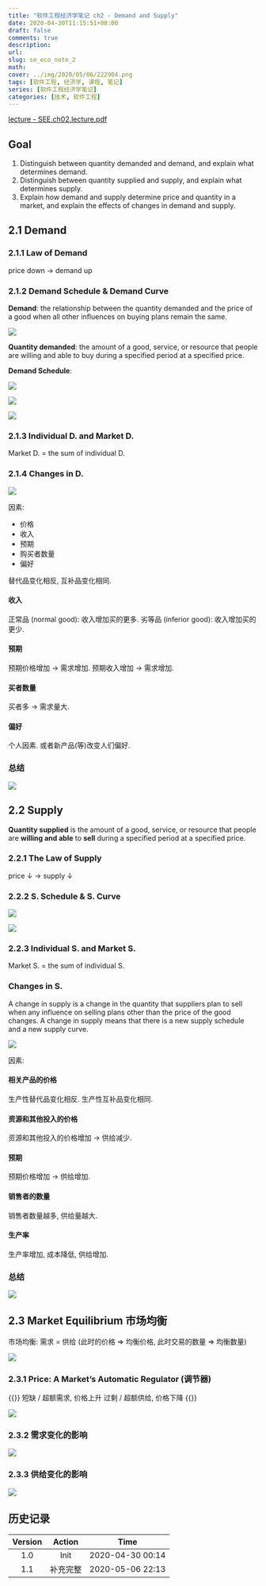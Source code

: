 ```yaml
---
title: "软件工程经济学笔记 ch2 - Demand and Supply"
date: 2020-04-30T11:15:51+08:00
draft: false
comments: true
description: 
url:
slug: se_eco_note_2
math: 
cover: ../img/2020/05/06/222904.png
tags: [软件工程, 经济学, 课程, 笔记]
series: [软件工程经济学笔记]
categories: [技术, 软件工程]
---
```


[lecture - SEE.ch02.lecture.pdf](files/2020/04/SEE.ch02.lecture.pdf)

## Goal

1. Distinguish between quantity demanded and demand, and explain what determines demand.
2. Distinguish between quantity supplied and supply, and explain what determines supply.
3. Explain how demand and supply determine price and quantity in a market, and explain the effects of changes in demand and supply.

## 2.1 Demand

### 2.1.1 Law of Demand

price down -> demand up

### 2.1.2 Demand Schedule & Demand Curve

**Demand**: the relationship between the quantity demanded and the price of a good when all other influences on buying plans remain the same.

![](../img/2020/04/30/103455.png)

**Quantity demanded**: the amount of a good, service, or resource that people are willing and able to buy during a specified period at a specified price.

**Demand Schedule**: 

![](../img/2020/04/30/105816.png)

![](../img/2020/04/30/105853.png)

![](../img/2020/04/30/105915.png)

### 2.1.3 Individual D. and Market D.

Market D. = the sum of individual D.

### 2.1.4 Changes in D.

![](../img/2020/04/30/110129.png)

因素:

* 价格
* 收入
* 预期
* 购买者数量
* 偏好

替代品变化相反, 互补品变化相同.

#### 收入
正常品 (normal good): 收入增加买的更多.
劣等品 (inferior good): 收入增加买的更少.

#### 预期

预期价格增加 -> 需求增加.
预期收入增加 -> 需求增加.

#### 买者数量

买者多 -> 需求量大.

#### 偏好

个人因素. 或者新产品(等)改变人们偏好.

### 总结

![](../img/2020/04/30/111019.png)

## 2.2 Supply

**Quantity supplied** is the amount of a good, service, or resource that people are **willing and able** to **sell** during a specified period at a specified price.

### 2.2.1 The Law of Supply

price ↓ -> supply ↓


### 2.2.2 S. Schedule & S. Curve

![](../img/2020/04/30/111417.png)

![](../img/2020/04/30/111725.png)

### 2.2.3 Individual S. and Market S.

Market S. = the sum of individual S.

### Changes in S.

A change in supply is a change in the quantity that suppliers plan to sell when any influence on selling plans other than the price of the good changes. A change in supply means that there is a new supply schedule and a new supply curve.

![](../img/2020/04/30/111913.png)

因素:

####  相关产品的价格

生产性替代品变化相反. 生产性互补品变化相同.

#### 资源和其他投入的价格

资源和其他投入的价格增加 -> 供给减少.

#### 预期

预期价格增加 -> 供给增加.

#### 销售者的数量

销售者数量越多, 供给量越大.

#### 生产率

生产率增加, 成本降低, 供给增加.

### 总结

![](../img/2020/04/30/112355.png)

## 2.3 Market Equilibrium 市场均衡

市场均衡: 需求 = 供给 (此时的价格 => 均衡价格, 此时交易的数量 => 均衡数量)

![](../img/2020/05/06/214728.png)

### 2.3.1 Price: A Market’s Automatic Regulator (调节器)

{{<csv title="市场供求法则">}}
短缺 / 超额需求, 价格上升
过剩 / 超额供给, 价格下降
{{</csv>}}

![](../img/2020/05/06/221119.png)

### 2.3.2 需求变化的影响

![](../img/2020/05/06/221204.png)

### 2.3.3 供给变化的影响

![](../img/2020/05/06/221235.png)

## 历史记录

|Version| Action|Time|
|:-------:|:--------:|:-----------:|
|1.0|Init|2020-04-30 00:14|
|1.1|补充完整|2020-05-06 22:13|